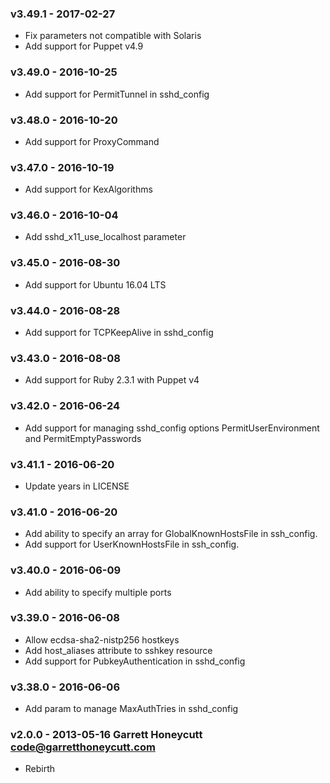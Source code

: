 ### v3.49.1 - 2017-02-27
  * Fix parameters not compatible with Solaris
  * Add support for Puppet v4.9

### v3.49.0 - 2016-10-25
  * Add support for PermitTunnel in sshd_config

### v3.48.0 - 2016-10-20
  * Add support for ProxyCommand

### v3.47.0 - 2016-10-19
  * Add support for KexAlgorithms

### v3.46.0 - 2016-10-04
  * Add sshd_x11_use_localhost parameter

### v3.45.0 - 2016-08-30
  * Add support for Ubuntu 16.04 LTS

### v3.44.0 - 2016-08-28
  * Add support for TCPKeepAlive in sshd_config

### v3.43.0 - 2016-08-08
  * Add support for Ruby 2.3.1 with Puppet v4

### v3.42.0 - 2016-06-24
  * Add support for managing sshd_config options PermitUserEnvironment and
    PermitEmptyPasswords

### v3.41.1 - 2016-06-20
  * Update years in LICENSE

### v3.41.0 - 2016-06-20
  * Add ability to specify an array for GlobalKnownHostsFile in ssh_config.
  * Add support for UserKnownHostsFile in ssh_config.

### v3.40.0 - 2016-06-09
  * Add ability to specify multiple ports

### v3.39.0 - 2016-06-08
  * Allow ecdsa-sha2-nistp256 hostkeys
  * Add host_aliases attribute to sshkey resource
  * Add support for PubkeyAuthentication in sshd_config

### v3.38.0 - 2016-06-06
  * Add param to manage MaxAuthTries in sshd_config

### v2.0.0 - 2013-05-16 Garrett Honeycutt <code@garretthoneycutt.com>
  * Rebirth
